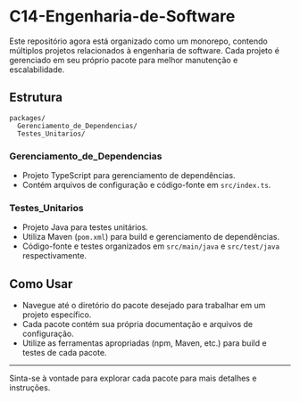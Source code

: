 # C14-Engenharia-de-Software

Este repositório agora está organizado como um monorepo, contendo múltiplos projetos relacionados à engenharia de software. Cada projeto é gerenciado em seu próprio pacote para melhor manutenção e escalabilidade.

## Estrutura

```
packages/
  Gerenciamento_de_Dependencias/
  Testes_Unitarios/
```

### Gerenciamento_de_Dependencias

- Projeto TypeScript para gerenciamento de dependências.
- Contém arquivos de configuração e código-fonte em `src/index.ts`.

### Testes_Unitarios

- Projeto Java para testes unitários.
- Utiliza Maven (`pom.xml`) para build e gerenciamento de dependências.
- Código-fonte e testes organizados em `src/main/java` e `src/test/java` respectivamente.

## Como Usar

- Navegue até o diretório do pacote desejado para trabalhar em um projeto específico.
- Cada pacote contém sua própria documentação e arquivos de configuração.
- Utilize as ferramentas apropriadas (npm, Maven, etc.) para build e testes de cada pacote.

---

Sinta-se à vontade para explorar cada pacote para mais detalhes e instruções.
